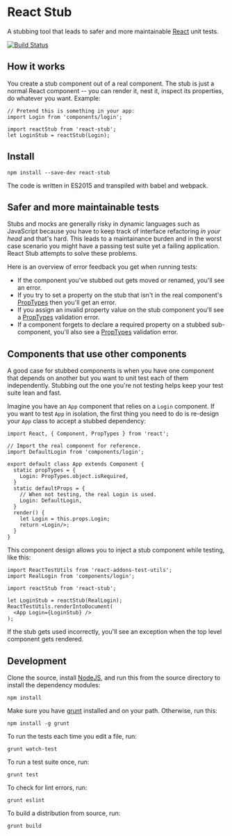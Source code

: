 # React Stub

A stubbing tool that leads to safer and more maintainable
[React](https://facebook.github.io/react/) unit tests.

[![Build Status](https://travis-ci.org/kumar303/react-stub.svg?branch=master)](https://travis-ci.org/kumar303/react-stub)

## How it works

You create a stub component out of a real component. The stub is just a normal
React component -- you can render it, nest it, inspect its properties,
do whatever you want. Example:

    // Pretend this is something in your app:
    import Login from 'components/login';

    import reactStub from 'react-stub';
    let LoginStub = reactStub(Login);

## Install

    npm install --save-dev react-stub

The code is written in ES2015 and transpiled with babel and webpack.

## Safer and more maintainable tests

Stubs and mocks are generally risky in dynamic languages such as JavaScript
because you have to keep track of interface refactoring *in your head* and that's
hard. This leads to a maintainance burden and in the worst case scenario you
might have a passing test suite yet a failing application.
React Stub attempts to solve these problems.

Here is an overview of error feedback you get when running tests:

* If the component you've stubbed out gets moved or renamed, you'll see an error.
* If you try to set a property on the stub that isn't in the real component's
  [PropTypes][prop-types] then you'll get an error.
* If you assign an invalid property value on the stub component you'll see a
  [PropTypes][prop-types] validation error.
* If a component forgets to declare a required property on a stubbed
  sub-component, you'll also see a [PropTypes][prop-types] validation error.

## Components that use other components

A good case for stubbed components is when you have one component that depends
on another but you want to unit test each of them independently. Stubbing out
the one you're not testing helps keep your test suite lean and fast.

Imagine you have an `App` component that relies on a `Login` component. If you want
to test `App` in isolation, the first thing you need to do is
re-design your `App` class to accept a stubbed dependency:

    import React, { Component, PropTypes } from 'react';

    // Import the real component for reference.
    import DefaultLogin from 'components/login';

    export default class App extends Component {
      static propTypes = {
        Login: PropTypes.object.isRequired,
      }
      static defaultProps = {
        // When not testing, the real Login is used.
        Login: DefaultLogin,
      }
      render() {
        let Login = this.props.Login;
        return <Login/>;
      }
    }

This component design allows you to inject a stub component while testing, like
this:

    import ReactTestUtils from 'react-addons-test-utils';
    import RealLogin from 'components/login';

    import reactStub from 'react-stub';

    let LoginStub = reactStub(RealLogin);
    ReactTestUtils.renderIntoDocument(
      <App Login={LoginStub} />
    );

If the stub gets used incorrectly, you'll see an exception when the top level
component gets rendered.

[prop-types]: https://facebook.github.io/react/docs/reusable-components.html#prop-validation

## Development

Clone the source, install [NodeJS](https://nodejs.org/en/),
and run this from the source directory to install the dependency modules:

    npm install

Make sure you have [grunt](http://gruntjs.com/)
installed and on your path. Otherwise, run this:

    npm install -g grunt

To run the tests each time you edit a file, run:

    grunt watch-test

To run a test suite once, run:

    grunt test

To check for lint errors, run:

    grunt eslint

To build a distribution from source, run:

    grunt build
